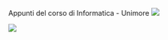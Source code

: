 Appunti del corso di Informatica - Unimore ![](../Images/Steamhappy.png)

![](../Images/Providence.gif)
